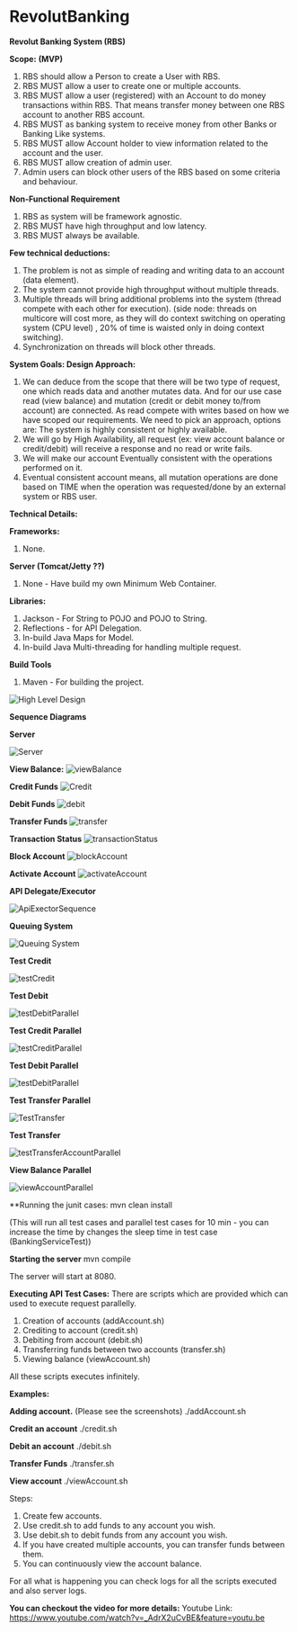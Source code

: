 # RevolutBanking

**Revolut Banking System (RBS)**

**Scope:** **(MVP)**

1. RBS should allow a Person to create a User with RBS.
2. RBS MUST allow a user to create one or multiple accounts.
3. RBS MUST allow a user (registered) with an Account to do money transactions
within RBS. That means transfer money between one RBS account to another RBS
 account.
4. RBS MUST as banking system to receive money from other Banks or Banking 
Like systems.
5. RBS MUST allow Account holder to view information related to the account 
and the user.
6. RBS MUST allow creation of admin user.
7. Admin users can block other users of the RBS based on some criteria and 
behaviour.


**Non-Functional Requirement**
1. RBS as system will be framework agnostic.
2. RBS MUST have high throughput and low latency.
3. RBS MUST always be available.

**Few technical deductions:**
1. The problem is not as simple of reading and writing data to an account 
(data element).
2. The system cannot provide high throughput without multiple threads.
3. Multiple threads will bring additional problems into the system (thread 
compete with each other for execution). (side node: threads on multicore will
 cost more, as they will do context switching on operating system (CPU level)
 , 20% of time is waisted only in doing context switching).
4. Synchronization on threads will block other threads.

**System Goals: Design Approach:**
1. We can deduce from the scope that there will be two type of request, one 
which reads data and another mutates data. And for our use case read (view 
balance) and mutation (credit or debit money to/from account) are connected. As 
read compete with writes based on how we have scoped our requirements. We need to 
pick an approach, options are: The system is highly consistent or highly 
available.
2. We will go by High Availability, all request (ex: view account balance or 
credit/debit) will receive a response and no read or write fails.
3. We will make our account Eventually consistent with the operations 
performed on it.
4. Eventual consistent account means, all mutation operations are done based on 
TIME when the operation was requested/done by an external system or RBS user.

**Technical Details:**

**Frameworks:**
1. None.

**Server (Tomcat/Jetty ??)**
1. None - Have build my own Minimum Web Container.

**Libraries:**
1. Jackson - For String to POJO and POJO to String.
2. Reflections - for API Delegation.
3. In-build Java Maps for Model.
4. In-build Java Multi-threading for handling multiple request.

**Build Tools**
1. Maven - For building the project.

![High Level Design](https://user-images.githubusercontent.com/3115397/61073406-fe1acc80-a432-11e9-9e78-74d13f6c50eb.png)

**Sequence Diagrams**

**Server**

![Server](https://user-images.githubusercontent.com/3115397/61119626-e0904600-a4b8-11e9-86dc-6e50612dbbf4.png)

**View Balance:**
![viewBalance](https://user-images.githubusercontent.com/3115397/61118965-7aef8a00-a4b7-11e9-8c96-ff55d084ec37.png)

**Credit Funds**
![Credit](https://user-images.githubusercontent.com/3115397/61118960-7a56f380-a4b7-11e9-85d0-5dccd909f814.png)

**Debit Funds**
![debit](https://user-images.githubusercontent.com/3115397/61118961-7a56f380-a4b7-11e9-93cc-36f7d81bd547.png)

**Transfer Funds**
![transfer](https://user-images.githubusercontent.com/3115397/61118964-7aef8a00-a4b7-11e9-8e12-e160785b4601.png)

**Transaction Status**
![transactionStatus](https://user-images.githubusercontent.com/3115397/61118962-7aef8a00-a4b7-11e9-9b93-97283f3f00c4.png)

**Block Account**
![blockAccount](https://user-images.githubusercontent.com/3115397/61118958-7a56f380-a4b7-11e9-89bf-f78a3885d48a.png)

**Activate Account**
![activateAccount](https://user-images.githubusercontent.com/3115397/61118954-79be5d00-a4b7-11e9-8e7e-7dd1a44488e4.png)

**API Delegate/Executor**

![ApiExectorSequence](https://user-images.githubusercontent.com/3115397/61118955-79be5d00-a4b7-11e9-9204-4db2536c9eaf.png)

**Queuing System**

![Queuing System](https://user-images.githubusercontent.com/3115397/61120497-bccdff80-a4ba-11e9-8d96-247758d40306.png)

**Test Credit**

![testCredit](https://user-images.githubusercontent.com/3115397/61120678-24844a80-a4bb-11e9-9064-5b1256a4d379.png)

**Test Debit**

![testDebitParallel](https://user-images.githubusercontent.com/3115397/61120693-2f3edf80-a4bb-11e9-8cac-ac32acac7b27.png)

**Test Credit Parallel**

![testCreditParallel](https://user-images.githubusercontent.com/3115397/61121047-e63b5b00-a4bb-11e9-8157-913410a6b695.png)

**Test Debit Parallel**

![testDebitParallel](https://user-images.githubusercontent.com/3115397/61121048-e63b5b00-a4bb-11e9-9992-8bb8a332161c.png)

**Test Transfer Parallel**

![TestTransfer](https://user-images.githubusercontent.com/3115397/61121049-e63b5b00-a4bb-11e9-9188-7f3d6f54ad42.png)

**Test Transfer**

![testTransferAccountParallel](https://user-images.githubusercontent.com/3115397/61121050-e6d3f180-a4bb-11e9-9e55-21faa20aa173.png)

**View Balance Parallel**

![viewAccountParallel](https://user-images.githubusercontent.com/3115397/61121052-e6d3f180-a4bb-11e9-9741-2acd6787fdbc.png)

**Running the junit cases:
mvn clean install 

(This will run all test cases and parallel test cases for 
10 min - you can increase the time by changes the sleep time in test case (BankingServiceTest))

**Starting the server**
mvn compile

The server will start at 8080.

**Executing API Test Cases:**
There are scripts which are provided which can used to execute request 
parallelly.
1. Creation of accounts (addAccount.sh)
2. Crediting to account (credit.sh)
3. Debiting from account (debit.sh)
4. Transferring funds between two accounts (transfer.sh)
5. Viewing balance (viewAccount.sh)

All these scripts executes infinitely.

**Examples:**

**Adding account.** (Please see the screenshots)
./addAccount.sh 

**Credit an account**
./credit.sh

**Debit an account**
./debit.sh

**Transfer Funds**
./transfer.sh

**View account**
./viewAccount.sh


Steps:
1. Create few accounts.
2. Use credit.sh to add funds to any account you wish.
3. Use debit.sh to debit funds from any account you wish.
4. If you have created multiple accounts, you can transfer funds between them.
5. You can continuously view the account balance.

For all what is happening you can check logs for all the scripts executed and
 also server logs.

**You can checkout the video for more details:**
Youtube Link: https://www.youtube.com/watch?v=_AdrX2uCvBE&feature=youtu.be




